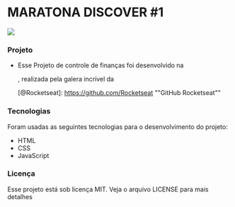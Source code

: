 # MARATONA DISCOVER #1

![]('https://github.com/YasminHernandes/maratona-discover/blob/master/screenshot/Anota%C3%A7%C3%A3o%202021-02-10%20195811.jpg?raw=true')



### Projeto
- Esse Projeto de controle de finanças foi desenvolvido na 

  [Maratona Discover #1]: https://maratonadiscover.rocketseat.com.br/inscricao

  , realizada pela galera incrível da 

  [@Rocketseat]: https://github.com/Rocketseat	""GitHub Rocketseat""

  

### Tecnologias

Foram usadas as seguintes tecnologias para o desenvolvimento do projeto:

- HTML
- CSS
- JavaScript



### Licença

Esse projeto está sob licença MIT. Veja o arquivo LICENSE para mais detalhes



